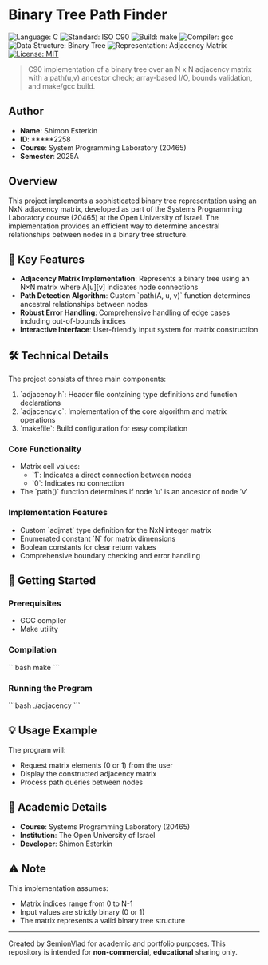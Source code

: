 # Binary Tree Path Finder
<!-- Tech & meta badges (static; no CI required) -->
![Language: C](https://img.shields.io/badge/Language-C-blue?logo=c)
![Standard: ISO C90](https://img.shields.io/badge/Standard-ISO%20C90-4c1)
![Build: make](https://img.shields.io/badge/Build-make-007acc?logo=gnu)
![Compiler: gcc](https://img.shields.io/badge/Compiler-gcc-a42e2b?logo=gnu)
![Data Structure: Binary Tree](https://img.shields.io/badge/Data%20Structure-Binary%20Tree-795548)
![Representation: Adjacency Matrix](https://img.shields.io/badge/Representation-Adjacency%20Matrix-6aa84f)
[![License: MIT](https://img.shields.io/badge/License-MIT-yellow.svg)](LICENSE)

> C90 implementation of a binary tree over an N x N adjacency matrix with a path(u,v) ancestor check; array-based I/O, bounds validation, and make/gcc build.

## Author
- **Name**: Shimon Esterkin  
- **ID**: *****2258  
- **Course**: System Programming Laboratory (20465)  
- **Semester**: 2025A

## Overview
This project implements a sophisticated binary tree representation using an NxN adjacency matrix, developed as part of the Systems Programming Laboratory course (20465) at the Open University of Israel. The implementation provides an efficient way to determine ancestral relationships between nodes in a binary tree structure.

## 🌟 Key Features
- **Adjacency Matrix Implementation**: Represents a binary tree using an N×N matrix where A[u][v] indicates node connections
- **Path Detection Algorithm**: Custom \`path(A, u, v)\` function determines ancestral relationships between nodes
- **Robust Error Handling**: Comprehensive handling of edge cases including out-of-bounds indices
- **Interactive Interface**: User-friendly input system for matrix construction

## 🛠️ Technical Details
The project consists of three main components:
1. \`adjacency.h\`: Header file containing type definitions and function declarations
2. \`adjacency.c\`: Implementation of the core algorithm and matrix operations
3. \`makefile\`: Build configuration for easy compilation

### Core Functionality
- Matrix cell values:
  - \`1\`: Indicates a direct connection between nodes
  - \`0\`: Indicates no connection
- The \`path()\` function determines if node 'u' is an ancestor of node 'v'

### Implementation Features
- Custom \`adjmat\` type definition for the NxN integer matrix
- Enumerated constant \`N\` for matrix dimensions
- Boolean constants for clear return values
- Comprehensive boundary checking and error handling

## 🚀 Getting Started

### Prerequisites
- GCC compiler
- Make utility

### Compilation
\`\`\`bash
make
\`\`\`

### Running the Program
\`\`\`bash
./adjacency
\`\`\`

## 💡 Usage Example
The program will:
- Request matrix elements (0 or 1) from the user
- Display the constructed adjacency matrix
- Process path queries between nodes

## 📝 Academic Details
- **Course**: Systems Programming Laboratory (20465)
- **Institution**: The Open University of Israel
- **Developer**: Shimon Esterkin

## ⚠️ Note
This implementation assumes:
- Matrix indices range from 0 to N-1
- Input values are strictly binary (0 or 1)
- The matrix represents a valid binary tree structure

---

Created by [SemionVlad](https://github.com/SemionVlad) for academic and portfolio purposes. This repository is intended for **non-commercial**, **educational** sharing only.
